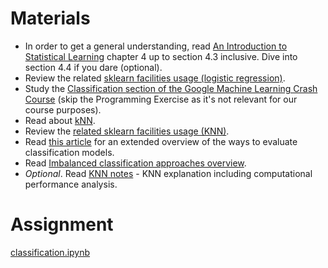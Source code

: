 # Materials

- In order to get a general understanding, read [An Introduction to Statistical Learning](http://faculty.marshall.usc.edu/gareth-james/ISL/ISLR%20Seventh%20Printing.pdf) chapter 4 up to section 4.3 inclusive. Dive into section 4.4 if you dare (optional).
- Review the related [sklearn facilities usage (logistic regression)](https://nbviewer.jupyter.org/github/justmarkham/DAT8/blob/master/notebooks/12_logistic_regression.ipynb).
- Study the [Classification section of the Google Machine Learning Crash Course](https://developers.google.com/machine-learning/crash-course/classification/video-lecture) (skip the Programming Exercise as it's not relevant for our course purposes).
- Read about [kNN](https://www.unite.ai/what-is-k-nearest-neighbors/).
- Review the [related sklearn facilities usage (KNN)](https://nbviewer.jupyter.org/github/justmarkham/DAT8/blob/master/notebooks/08_knn_sklearn.ipynb). 
- Read [this article](https://towardsdatascience.com/the-5-classification-evaluation-metrics-you-must-know-aa97784ff226) for an extended overview of the ways to evaluate classification models.
- Read [Imbalanced classification approaches overview](https://machinelearningmastery.com/tactics-to-combat-imbalanced-classes-in-your-machine-learning-dataset/).
- *Optional*. Read [KNN notes](https://sebastianraschka.com/pdf/lecture-notes/stat479fs18/02_knn_notes.pdf) - KNN explanation including computational performance analysis.


# Assignment

[classification.ipynb](./classification.ipynb)
